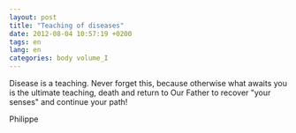 ```yaml
---
layout: post
title: "Teaching of diseases"
date: 2012-08-04 10:57:19 +0200
tags: en
lang: en
categories: body volume_I
---
```

Disease is a teaching. Never forget this, because otherwise what awaits you is the ultimate teaching, death and return to Our Father to recover "your senses" and continue your path!

Philippe

<!-- This work is licensed under a Creative Commons Attribution-NonCommercial 4.0 International License. -->